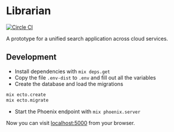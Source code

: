 # Librarian

[![Circle CI](https://circleci.com/gh/philippkueng/librarian/tree/master.svg?style=svg)](https://circleci.com/gh/philippkueng/librarian/tree/master)

A prototype for a unified search application across cloud services.

## Development

* Install dependencies with `mix deps.get`
* Copy the file `.env-dist` to `.env` and fill out all the variables
* Create the database and load the migrations

```bash
mix ecto.create
mix ecto.migrate
```

* Start the Phoenix endpoint with `mix phoenix.server`

Now you can visit [localhost:5000](http://localhost:5000/) from your browser.
